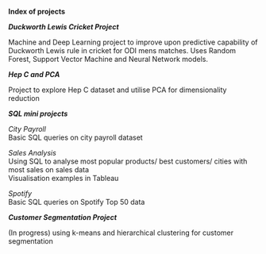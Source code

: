 **Index of projects**

***Duckworth Lewis Cricket Project***  

Machine and Deep Learning project to improve upon predictive capability of Duckworth Lewis rule in cricket for ODI mens matches.  Uses Random Forest, Support Vector Machine and Neural Network models.


***Hep C and PCA***  

Project to explore Hep C dataset and utilise PCA for dimensionality reduction 


***SQL mini projects***  

*City Payroll*  
Basic  SQL queries on city payroll dataset

*Sales Analysis*  
Using SQL to analyse most popular products/ best customers/ cities with most sales on sales data  
Visualisation examples in Tableau

*Spotify*  
Basic  SQL queries on Spotify Top 50 data  


***Customer Segmentation Project***  

(In progress) using k-means and hierarchical clustering for customer segmentation
